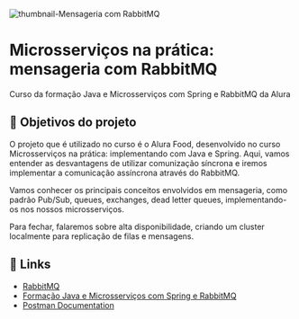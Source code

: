 ![thumbnail-Mensageria com RabbitMQ](https://user-images.githubusercontent.com/66698429/193290606-c7424fe9-d793-436f-8bd7-164c84980359.png)


# Microsserviços na prática: mensageria com RabbitMQ


Curso da formação Java e Microsserviços com Spring e RabbitMQ da Alura


## 🔨 Objetivos do projeto

<p>  O projeto que é utilizado no curso é o Alura Food, desenvolvido no curso Microsserviços na prática: implementando com Java e Spring. 
Aqui, vamos entender as desvantagens de utilizar comunização síncrona e iremos implementar a comunicação assíncrona através do RabbitMQ. </p>

<p>  Vamos conhecer os principais conceitos envolvidos em mensageria, como padrão Pub/Sub, queues, exchanges, dead letter queues, implementando-os nos nossos microsserviços. 

<p>  Para fechar, falaremos sobre alta disponibilidade, criando um cluster localmente para replicação de filas e mensagens.</p>



## 🔗 Links

- [RabbitMQ](https://www.rabbitmq.com/) 
- [Formação Java e Microsserviços com Spring e RabbitMQ](https://cursos.alura.com.br/formacao-java-microsservicos)   
- [Postman Documentation](https://documenter.getpostman.com/view/3577622/2s93XyUiGG)
